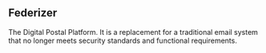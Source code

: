 ## Federizer
The Digital Postal Platform. It is a replacement for a traditional email system that no longer meets security standards and functional requirements.
